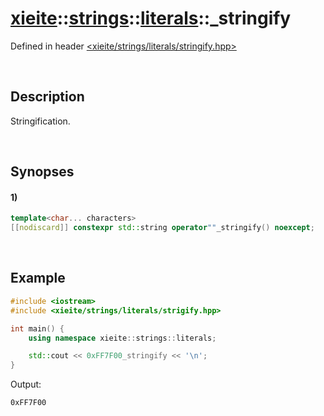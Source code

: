 # [xieite](../../../../xieite.md)\:\:[strings](../../../../strings.md)\:\:[literals](../literals.md)\:\:\_stringify
Defined in header [<xieite/strings/literals/stringify.hpp>](../../../../../include/xieite/strings/literals/stringify.hpp)

&nbsp;

## Description
Stringification.

&nbsp;

## Synopses
#### 1)
```cpp
template<char... characters>
[[nodiscard]] constexpr std::string operator""_stringify() noexcept;
```

&nbsp;

## Example
```cpp
#include <iostream>
#include <xieite/strings/literals/strigify.hpp>

int main() {
    using namespace xieite::strings::literals;

    std::cout << 0xFF7F00_stringify << '\n';
}
```
Output:
```
0xFF7F00
```
